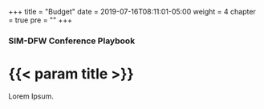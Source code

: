 +++
title = "Budget"
date = 2019-07-16T08:11:01-05:00
weight = 4
chapter = true
pre = ""
+++

### SIM-DFW Conference Playbook

# {{< param title >}}

Lorem Ipsum.